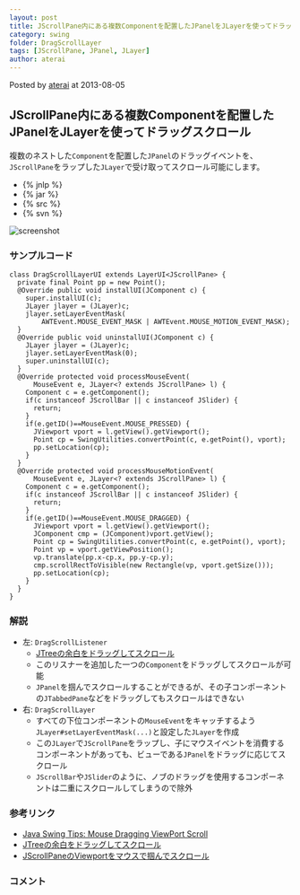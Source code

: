 ```yaml
---
layout: post
title: JScrollPane内にある複数Componentを配置したJPanelをJLayerを使ってドラッグスクロール
category: swing
folder: DragScrollLayer
tags: [JScrollPane, JPanel, JLayer]
author: aterai
---
```


Posted by [aterai](http://terai.xrea.jp/aterai.html) at 2013-08-05

## JScrollPane内にある複数Componentを配置したJPanelをJLayerを使ってドラッグスクロール
複数のネストした`Component`を配置した`JPanel`のドラッグイベントを、`JScrollPane`をラップした`JLayer`で受け取ってスクロール可能にします。

- {% jnlp %}
- {% jar %}
- {% src %}
- {% svn %}

<!-- dummy comment line for breaking list -->

![screenshot](https://lh5.googleusercontent.com/-5zBF0JOr6kM/UfuiEj7Do7I/AAAAAAAABxg/7tKYnrOl9eo/s800/DragScrollLayer.png)

### サンプルコード
<pre class="prettyprint"><code>class DragScrollLayerUI extends LayerUI&lt;JScrollPane&gt; {
  private final Point pp = new Point();
  @Override public void installUI(JComponent c) {
    super.installUI(c);
    JLayer jlayer = (JLayer)c;
    jlayer.setLayerEventMask(
        AWTEvent.MOUSE_EVENT_MASK | AWTEvent.MOUSE_MOTION_EVENT_MASK);
  }
  @Override public void uninstallUI(JComponent c) {
    JLayer jlayer = (JLayer)c;
    jlayer.setLayerEventMask(0);
    super.uninstallUI(c);
  }
  @Override protected void processMouseEvent(
      MouseEvent e, JLayer&lt;? extends JScrollPane&gt; l) {
    Component c = e.getComponent();
    if(c instanceof JScrollBar || c instanceof JSlider) {
      return;
    }
    if(e.getID()==MouseEvent.MOUSE_PRESSED) {
      JViewport vport = l.getView().getViewport();
      Point cp = SwingUtilities.convertPoint(c, e.getPoint(), vport);
      pp.setLocation(cp);
    }
  }
  @Override protected void processMouseMotionEvent(
      MouseEvent e, JLayer&lt;? extends JScrollPane&gt; l) {
    Component c = e.getComponent();
    if(c instanceof JScrollBar || c instanceof JSlider) {
      return;
    }
    if(e.getID()==MouseEvent.MOUSE_DRAGGED) {
      JViewport vport = l.getView().getViewport();
      JComponent cmp = (JComponent)vport.getView();
      Point cp = SwingUtilities.convertPoint(c, e.getPoint(), vport);
      Point vp = vport.getViewPosition();
      vp.translate(pp.x-cp.x, pp.y-cp.y);
      cmp.scrollRectToVisible(new Rectangle(vp, vport.getSize()));
      pp.setLocation(cp);
    }
  }
}
</code></pre>

### 解説
- 左: `DragScrollListener`
    - [JTreeの余白をドラッグしてスクロール](http://terai.xrea.jp/Swing/TreeDragScroll.html)
    - このリスナーを追加した一つの`Component`をドラッグしてスクロールが可能
    - `JPanel`を掴んでスクロールすることができるが、その子コンポーネントの`JTabbedPane`などをドラッグしてもスクロールはできない
- 右: `DragScrollLayer`
    - すべての下位コンポーネントの`MouseEvent`をキャッチするよう`JLayer#setLayerEventMask(...)`と設定した`JLayer`を作成
    - この`JLayer`で`JScrollPane`をラップし、子にマウスイベントを消費するコンポーネントがあっても、ビューである`JPanel`をドラッグに応じてスクロール
    - `JScrollBar`や`JSlider`のように、ノブのドラッグを使用するコンポーネントは二重にスクロールしてしまうので除外

<!-- dummy comment line for breaking list -->

### 参考リンク
- [Java Swing Tips: Mouse Dragging ViewPort Scroll](http://java-swing-tips.blogspot.jp/2009/03/mouse-dragging-viewport-scroll.html)
- [JTreeの余白をドラッグしてスクロール](http://terai.xrea.jp/Swing/TreeDragScroll.html)
- [JScrollPaneのViewportをマウスで掴んでスクロール](http://terai.xrea.jp/Swing/HandScroll.html)

<!-- dummy comment line for breaking list -->

### コメント
